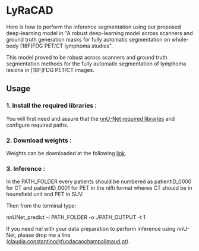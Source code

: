 # LyRaCAD
Here is how to perform the inference segmentation using our proposed deep-learning model in "A robust deep-learning model across scanners and ground truth generation masks for fully automatic segmentation on whole-body [18F]FDG PET/CT lymphoma studies".

This model proved to be robust across scanners and ground truth segmentation methods for the fully automatic segmentation of lymphoma lesions in [18F]FDG PET/CT images. 

## Usage
### 1. Install the required libraries : 
You will first need and assure that the [nnU-Net required libraries](https://github.com/MIC-DKFZ/nnUNet) and configure required paths.

### 2. Download weights : 
Weights can be downloaded at the following [link](https://drive.google.com/drive/u/0/folders/1T02D1G6igx9eaFcgxzG0y0QBdp7Qg2gF).

### 3. Inference :
In the PATH_FOLDER every patients should be numbered as patientID_0000 for CT and patientID_0001 for PET in the nifti format wheree CT should be in hounsfield unit and PET in SUV.

Then from the terminal type:

nnUNet_predict -i PATH_FOLDER -o ./PATH_OUTPUT -t 1

If you need hel with your data preparation to perform inference using nnU-Net, please drop me a line (claudia.constantino@fundacaochampalimaud.pt).
